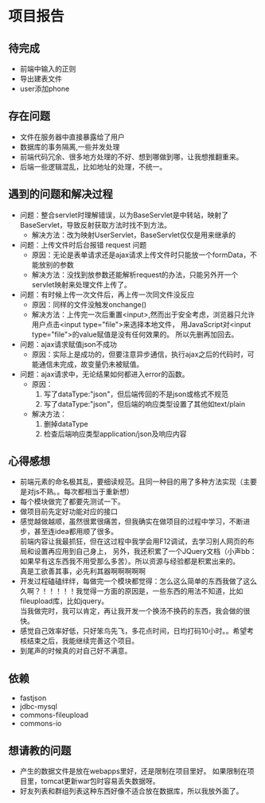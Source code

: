 # 项目报告

## 待完成
* 前端中输入的正则
* 导出建表文件
* user添加phone

## 存在问题
* 文件在服务器中直接暴露给了用户
* 数据库的事务隔离,一些并发处理
* 前端代码冗余、很多地方处理的不好、想到哪做到哪，让我想推翻重来。
* 后端一些逻辑混乱，比如地址的处理，不统一。

## 遇到的问题和解决过程
* 问题：整合servlet时理解错误，以为BaseServlet是中转站，映射了BaseServlet，导致反射获取方法时找不到方法。
  * 解决方法：改为映射UserServlet，BaseServlet仅仅是用来继承的
* 问题：上传文件时后台报错 request 问题
  * 原因：无论是表单请求还是ajax请求上传文件时只能放一个formData，不能放别的参数
  * 解决方法：没找到放参数还能解析request的办法，只能另外开一个servlet映射来处理文件上传了。
* 问题：有时候上传一次文件后，再上传一次同文件没反应
  * 原因：同样的文件没触发onchange()
  * 解决方法：上传完一次后重置\<input>,然而出于安全考虑，浏览器只允许用户点击\<input type="file">来选择本地文件，
  用JavaScript对\<input type="file">的value赋值是没有任何效果的。
  所以先删再加回去。
* 问题：ajax请求赋值json不成功
  * 原因：实际上是成功的，但要注意异步通信，执行ajax之后的代码时，可能通信未完成，故变量仍未被赋值。
* 问题：ajax请求中，无论结果如何都进入error的函数。
  * 原因：
    1. 写了dataType:"json"，但后端传回的不是json或格式不规范
    2. 写了dataType:"json"，但后端的响应类型设置了其他如text/plain
  * 解决方法：
    1. 删掉dataType
    2. 检查后端响应类型application/json及响应内容

## 心得感想
* 前端元素的命名极其乱，要细读规范。且同一种目的用了多种方法实现（主要是对js不熟。。每次都相当于重新想）
* 每个模块做完了都要先测试一下。
* 做项目前先定好功能对应的接口
* 感觉越做越顺，虽然很累很痛苦，但我确实在做项目的过程中学习，不断进步，甚至连idea都用顺了很多。  
  前端内容让我最抓狂，但在这过程中我学会用F12调试，去学习别人网页的布局和设置再应用到自己身上，
  另外，我还积累了一个JQuery文档（小声bb：如果早有这东西我不用受那么多苦）。所以资源与经验都是积累出来的。  
  真是工欲善其事，必先利其器啊啊啊啊啊
* 开发过程磕磕绊绊，每做完一个模块都觉得：怎么这么简单的东西我做了这么久啊？！！！！！我觉得一方面的原因是，一些东西的用法不知道，比如fileupload库，比如jquery。  
  当我做完时，我可以肯定，再让我开发一个换汤不换药的东西，我会做的很快。
* 感觉自己效率好低，只好笨鸟先飞，多花点时间，日均打码10小时。。希望考核结束之后，我能继续完善这个项目。
* 到尾声的时候真的对自己好不满意。

## 依赖
* fastjson
* jdbc-mysql
* commons-fileupload
* commons-io


## 想请教的问题
* 产生的数据文件是放在webapps里好，还是限制在项目里好。
如果限制在项目里，tomcat更新war包时容易丢失数据呀。
* 好友列表和群组列表这种东西好像不适合放在数据库，所以我放外面了。
